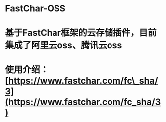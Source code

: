 # FastChar-OSS

# 基于FastChar框架的云存储插件，目前集成了阿里云oss、腾讯云oss

# 使用介绍：[https://www.fastchar.com/fc\_sha/3](https://www.fastchar.com/fc_sha/3)


